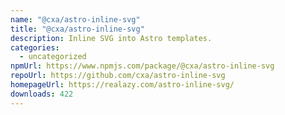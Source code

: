 ```yaml
---
name: "@cxa/astro-inline-svg"
title: "@cxa/astro-inline-svg"
description: Inline SVG into Astro templates.
categories:
  - uncategorized
npmUrl: https://www.npmjs.com/package/@cxa/astro-inline-svg
repoUrl: https://github.com/cxa/astro-inline-svg
homepageUrl: https://realazy.com/astro-inline-svg/
downloads: 422
---
```

